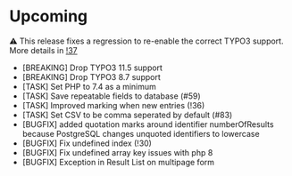 # Upcoming

⚠️ This release fixes a regression to re-enable the correct TYPO3 support. More details in [!37](https://gitlab.com/lavitto/typo3-form-to-database/-/merge_requests/37)

- [BREAKING] Drop TYPO3 11.5 support
- [BREAKING] Drop TYPO3 8.7 support
- [TASK] Set PHP to 7.4 as a minimum
- [TASK] Save repeatable fields to database (#59)
- [TASK] Improved marking when new entries (!36)
- [TASK] Set CSV to be comma seperated by default (#83)
- [BUGFIX] added quotation marks around identifier numberOfResults because PostgreSQL changes unquoted identifiers to lowercase
- [BUGFIX] Fix undefined index (!30)
- [BUGFIX] Fix undefined array key issues with php 8
- [BUGFIX] Exception in Result List on multipage form
